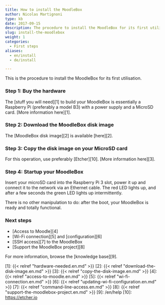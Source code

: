 ```yaml
---
title: How to install the MoodleBox
author: Nicolas Martignoni
type: kb
date: 2017-09-15
description: The procedure to install the MoodleBox for its first utilisation is described here
slug: install-the-moodlebox
weight: 1
categories:
  - First steps
aliases:
  - en/install
  - de/install

---
```

This is the procedure to install the MoodleBox for its first utilisation.

### Step 1: Buy the hardware

The [stuff you will need][1] to build your MoodleBox is essentially a Raspberry Pi (preferably a model B3) with a power supply and a MicroSD card. [More information here][1].

### Step 2: Download the MoodleBox disk image

The [MoodleBox disk image][2] is available [here][2].

### Step 3: Copy the disk image on your MicroSD card

For this operation, use preferably [Etcher][10]. [More information here][3].

### Step 4: Startup your MoodleBox

Insert your microSD card into the Raspberry Pi 3 slot, power it up and connect it to the network via an Ethernet cable. The red LED lights up, and after a few seconds the green LED lights up intermittently.

There is no other manipulation to do: after the boot, your MoodleBox is ready and totally functional.

### Next steps

  * [Access to Moodle][4]
  * [Wi-Fi connection][5] and [configuration][6]
  * [SSH access][7] to the MoodleBox
  * [Support the MoodleBox project][8]

For more information, browse the [knowledge base][9].

 [1]: {{< relref "hardware-needed.en.md" >}}
 [2]: {{< relref "download-the-disk-image.en.md" >}}
 [3]: {{< relref "copy-the-disk-image.en.md" >}}
 [4]: {{< relref "access-to-moodle.en.md" >}}
 [5]: {{< relref "wi-fi-connection.en.md" >}}
 [6]: {{< relref "updating-wi-fi-configuration.en.md" >}}
 [7]: {{< relref "command-line-access.en.md" >}}
 [8]: {{< relref "support-the-moodlebox-project.en.md" >}}
 [9]: /en/help
 [10]: https://etcher.io
